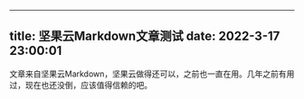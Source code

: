
---
title: 坚果云Markdown文章测试
date: 2022-3-17 23:00:01
---
文章来自坚果云Markdown，坚果云做得还可以，之前也一直在用。几年之前有用过，现在也还没倒，应该值得信赖的吧。

